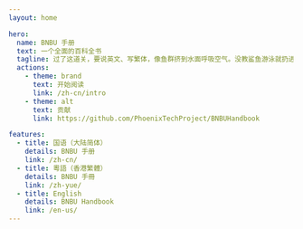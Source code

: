 ```yaml
---
layout: home

hero:
  name: BNBU 手册
  text: 一个全面的百科全书
  tagline: 过了这道关，要说英文、写繁体，像鱼群挤到水面呼吸空气。没教鲨鱼游泳就扔进大海，没让城市变冷就盼望落雪，把飞机当成流星祈祷，把失火当成福兆祈愿。反正过得了春天，也过不了青春这道险关。
  actions:
    - theme: brand
      text: 开始阅读
      link: /zh-cn/intro
    - theme: alt
      text: 贡献
      link: https://github.com/PhoenixTechProject/BNBUHandbook

features:
  - title: 国语（大陆简体）
    details: BNBU 手册
    link: /zh-cn/
  - title: 粵語（香港繁體）
    details: BNBU 手冊
    link: /zh-yue/
  - title: English
    details: BNBU Handbook
    link: /en-us/
---
```

